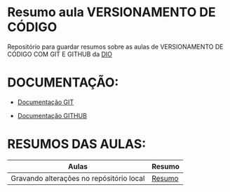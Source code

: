 
# Resumo aula VERSIONAMENTO DE CÓDIGO

Repositório para guardar resumos sobre as aulas de VERSIONAMENTO DE CÓDIGO COM GIT E GITHUB da [DIO](https://web.dio.me/course/versionamento-de-codigo-com-git-e-github/learning/599dd3dd-d189-474f-a55c-22f37b4472da?back=/track/potencia-tech-ifood-programacao-do-zero&tab=undefined&moduleId=undefined)


# DOCUMENTAÇÃO:
 - [Documentação GIT](https://www.git-scm.com/doc)

 - [Documentação GITHUB](https://docs.github.com/)

# RESUMOS DAS AULAS:

| Aulas | Resumo |
|-------| --------|
|Gravando alterações no repósitório local|[Resumo]()|
